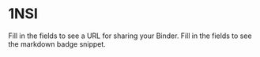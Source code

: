 # 1NSI
Fill in the fields to see a URL for sharing your Binder.
Fill in the fields to see the markdown badge snippet.
